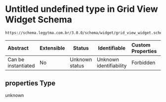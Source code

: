 # Untitled undefined type in Grid View Widget Schema

```txt
https://schema.legytma.com.br/3.0.0/schema/widget/grid_view_widget.schema.json#/properties
```




| Abstract            | Extensible | Status         | Identifiable            | Custom Properties | Additional Properties | Access Restrictions | Defined In                                                                                             |
| :------------------ | ---------- | -------------- | ----------------------- | :---------------- | --------------------- | ------------------- | ------------------------------------------------------------------------------------------------------ |
| Can be instantiated | No         | Unknown status | Unknown identifiability | Forbidden         | Allowed               | none                | [grid_view_widget.schema.json\*](../schema/widget/grid_view_widget.schema.json) |

## properties Type

unknown
